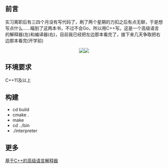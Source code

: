 ## 前言
实习离职后有三四个月没有写代码了，刷了两个星期的力扣之后有点无聊，于是想写点什么......瞄到了这两本书，不过不会Go，所以用C++写。这是一个高级语言的解释器(左)和编译器(右)，目前我已经把左边那本看完了，接下来几天争取把右边那本看完(开学前)
<div align=center>
<img src="https://img2.doubanio.com/view/subject/s/public/s29440083.jpg"/><img src="https://img3.doubanio.com/view/subject/s/public/s29849110.jpg"/>
</div>

## 环境要求
C++11及以上

## 构建
* cd build
* cmake .
* make
* cd ../bin
* ./interpreter

## 更多
[基于C++的高级语言解释器](https://zhuanlan.zhihu.com/p/550031562)
